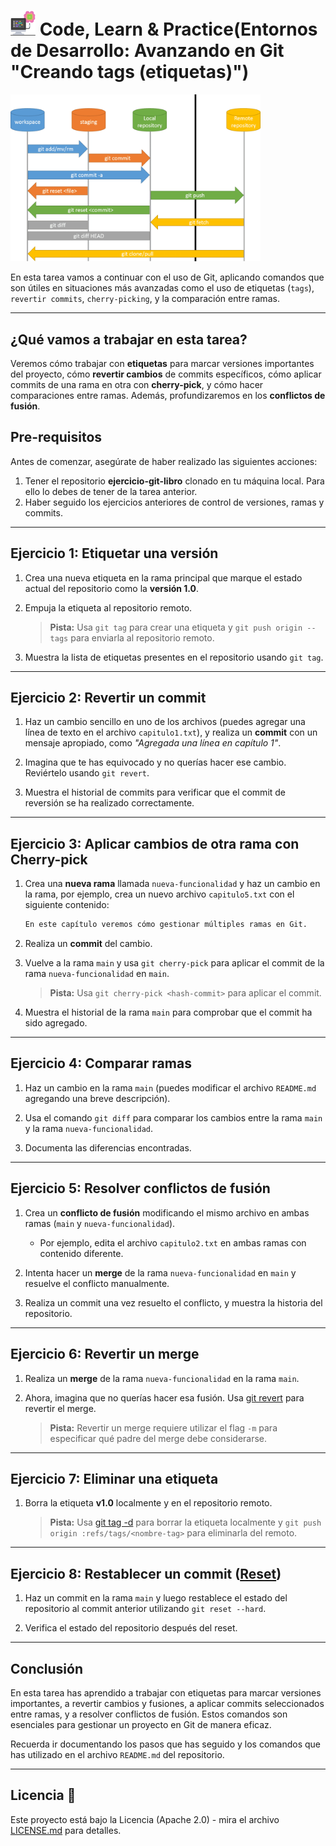 # <img src=../../../../../images/computer.png width="40"> Code, Learn & Practice(Entornos de Desarrollo: Avanzando en Git "Creando tags (etiquetas)")

<img src="images/git-workflow.png" width="400px">

En esta tarea vamos a continuar con el uso de Git, aplicando comandos que son útiles en situaciones más avanzadas como el uso de etiquetas (`tags`), `revertir commits`, `cherry-picking`, y la comparación entre ramas.

---

## ¿Qué vamos a trabajar en esta tarea?

Veremos cómo trabajar con **etiquetas** para marcar versiones importantes del proyecto, cómo **revertir cambios** de commits específicos, cómo aplicar commits de una rama en otra con **cherry-pick**, y cómo hacer comparaciones entre ramas. Además, profundizaremos en los **conflictos de fusión**.

## Pre-requisitos

Antes de comenzar, asegúrate de haber realizado las siguientes acciones:

1. Tener el repositorio **ejercicio-git-libro** clonado en tu máquina local. Para ello lo debes de tener de la tarea anterior.
2. Haber seguido los ejercicios anteriores de control de versiones, ramas y commits.

---

## Ejercicio 1: Etiquetar una versión

1. Crea una nueva etiqueta en la rama principal que marque el estado actual del repositorio como la **versión 1.0**.
2. Empuja la etiqueta al repositorio remoto.

   > **Pista:** Usa `git tag` para crear una etiqueta y `git push origin --tags` para enviarla al repositorio remoto.

3. Muestra la lista de etiquetas presentes en el repositorio usando `git tag`.

---

## Ejercicio 2: Revertir un commit

1. Haz un cambio sencillo en uno de los archivos (puedes agregar una línea de texto en el archivo `capitulo1.txt`), y realiza un **commit** con un mensaje apropiado, como *"Agregada una línea en capítulo 1"*.

2. Imagina que te has equivocado y no querías hacer ese cambio. Reviértelo usando `git revert`.

3. Muestra el historial de commits para verificar que el commit de reversión se ha realizado correctamente.

---

## Ejercicio 3: Aplicar cambios de otra rama con Cherry-pick

1. Crea una **nueva rama** llamada `nueva-funcionalidad` y haz un cambio en la rama, por ejemplo, crea un nuevo archivo `capitulo5.txt` con el siguiente contenido:

    ```bash
    En este capítulo veremos cómo gestionar múltiples ramas en Git.
    ```

2. Realiza un **commit** del cambio.

3. Vuelve a la rama `main` y usa `git cherry-pick` para aplicar el commit de la rama `nueva-funcionalidad` en `main`.

   > **Pista:** Usa `git cherry-pick <hash-commit>` para aplicar el commit.

4. Muestra el historial de la rama `main` para comprobar que el commit ha sido agregado.

---

## Ejercicio 4: Comparar ramas

1. Haz un cambio en la rama `main` (puedes modificar el archivo `README.md` agregando una breve descripción).

2. Usa el comando `git diff` para comparar los cambios entre la rama `main` y la rama `nueva-funcionalidad`.

3. Documenta las diferencias encontradas.

---

## Ejercicio 5: Resolver conflictos de fusión

1. Crea un **conflicto de fusión** modificando el mismo archivo en ambas ramas (`main` y `nueva-funcionalidad`). 
   - Por ejemplo, edita el archivo `capitulo2.txt` en ambas ramas con contenido diferente.

2. Intenta hacer un **merge** de la rama `nueva-funcionalidad` en `main` y resuelve el conflicto manualmente.

3. Realiza un commit una vez resuelto el conflicto, y muestra la historia del repositorio.

---

## Ejercicio 6: Revertir un merge

1. Realiza un **merge** de la rama `nueva-funcionalidad` en la rama `main`.

2. Ahora, imagina que no querías hacer esa fusión. Usa [git revert](https://github.com/jpexposito/code-learn/blob/main/comun/git/COMANDOS.md#revert) para revertir el merge.

   > **Pista:** Revertir un merge requiere utilizar el flag `-m` para especificar qué padre del merge debe considerarse.

---

## Ejercicio 7: Eliminar una etiqueta

1. Borra la etiqueta **v1.0** localmente y en el repositorio remoto.

   > **Pista:** Usa [git tag -d](https://github.com/jpexposito/code-learn/blob/main/comun/git/COMANDOS.md#git-tag) para borrar la etiqueta localmente y `git push origin :refs/tags/<nombre-tag>` para eliminarla del remoto.

---

## Ejercicio 8: Restablecer un commit ([Reset](https://github.com/jpexposito/code-learn/blob/main/comun/git/COMANDOS.md#git-reset))

1. Haz un commit en la rama `main` y luego restablece el estado del repositorio al commit anterior utilizando `git reset --hard`.

2. Verifica el estado del repositorio después del reset.

---

## Conclusión

En esta tarea has aprendido a trabajar con etiquetas para marcar versiones importantes, a revertir cambios y fusiones, a aplicar commits seleccionados entre ramas, y a resolver conflictos de fusión. Estos comandos son esenciales para gestionar un proyecto en Git de manera eficaz.

Recuerda ir documentando los pasos que has seguido y los comandos que has utilizado en el archivo `README.md` del repositorio.

---

## Licencia 📄

Este proyecto está bajo la Licencia (Apache 2.0) - mira el archivo [LICENSE.md]([../../../LICENSE.md](https://github.com/jpexposito/code-learn-practice/blob/main/LICENSE)) para detalles.
